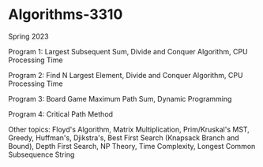 # Algorithms-3310
Spring 2023

Program 1: Largest Subsequent Sum, Divide and Conquer Algorithm, CPU Processing Time

Program 2: Find N Largest Element, Divide and Conquer Algorithm, CPU Processing Time

Program 3: Board Game Maximum Path Sum, Dynamic Programming

Program 4: Critical Path Method

Other topics: Floyd's Algorithm, Matrix Multiplication, Prim/Kruskal's MST, Greedy, Huffman's, Djikstra's, Best First Search (Knapsack Branch and Bound), Depth First Search, NP Theory, Time Complexity, Longest Common Subsequence String
